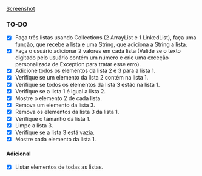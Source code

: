 [Screenshot](img/screenshot1.png)

### TO-DO

-[x] Faça três listas usando Collections (2 ArrayList e 1 LinkedList), faça uma função, que recebe a lista e uma String, que adiciona a String a lista. 
-[x] Faça o usuário adicionar 2 valores em cada lista (Valide se o texto digitado pelo usuário contém um número e crie uma exceção personalizada de Exception para tratar esse erro).
-[x] Adicione todos os elementos da lista 2 e 3 para a lista 1.
-[x] Verifique se um elemento da lista 2 contém na lista 1.
-[x] Verifique se todos os elementos da lista 3 estão na lista 1.
-[x] Verifique se a lista 1 é igual a lista 2.
-[x] Mostre o elemento 2 de cada lista.
-[x] Remova um elemento da lista 3.
-[x] Remova os elementos da lista 3 da lista 1.
-[x] Verifique o tamanho da lista 1.
-[x] Limpe a lista 3.
-[x] Verifique se a lista 3 está vazia.
-[x] Mostre cada elemento da lista 1.

#### Adicional

-[x] Listar elementos de todas as listas.  